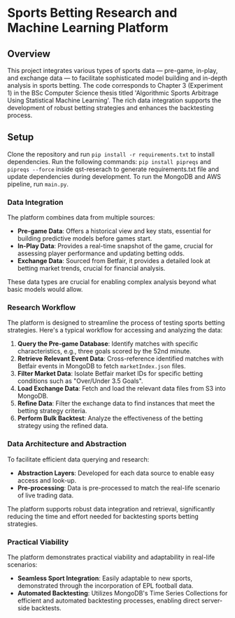 # Sports Betting Research and Machine Learning Platform

## Overview
This project integrates various types of sports data — pre-game, in-play, and exchange data — to facilitate sophisticated model building and in-depth analysis in sports betting. The code corresponds to Chapter 3 (Experiment 1) in the BSc Computer Science thesis titled 'Algorithmic Sports Arbitrage Using Statistical Machine Learning'. The rich data integration supports the development of robust betting strategies and enhances the backtesting process.

## Setup
Clone the repository and run `pip install -r requirements.txt` to install dependencies. Run the following commands: `pip install pipreqs` and `pipreqs --force` inside qst-reserach to generate requirements.txt file and update dependencies during development. To run the MongoDB and AWS pipeline, run `main.py`.

### Data Integration
The platform combines data from multiple sources:
- **Pre-game Data**: Offers a historical view and key stats, essential for building predictive models before games start.
- **In-Play Data**: Provides a real-time snapshot of the game, crucial for assessing player performance and updating betting odds.
- **Exchange Data**: Sourced from Betfair, it provides a detailed look at betting market trends, crucial for financial analysis.

These data types are crucial for enabling complex analysis beyond what basic models would allow.

### Research Workflow
The platform is designed to streamline the process of testing sports betting strategies. Here's a typical workflow for accessing and analyzing the data:

1. **Query the Pre-game Database**: Identify matches with specific characteristics, e.g., three goals scored by the 52nd minute.
2. **Retrieve Relevant Event Data**: Cross-reference identified matches with Betfair events in MongoDB to fetch `marketIndex.json` files.
3. **Filter Market Data**: Isolate Betfair market IDs for specific betting conditions such as "Over/Under 3.5 Goals".
4. **Load Exchange Data**: Fetch and load the relevant data files from S3 into MongoDB.
5. **Refine Data**: Filter the exchange data to find instances that meet the betting strategy criteria.
6. **Perform Bulk Backtest**: Analyze the effectiveness of the betting strategy using the refined data.

### Data Architecture and Abstraction
To facilitate efficient data querying and research:
- **Abstraction Layers**: Developed for each data source to enable easy access and look-up.
- **Pre-processing**: Data is pre-processed to match the real-life scenario of live trading data.

The platform supports robust data integration and retrieval, significantly reducing the time and effort needed for backtesting sports betting strategies.

### Practical Viability
The platform demonstrates practical viability and adaptability in real-life scenarios:
- **Seamless Sport Integration**: Easily adaptable to new sports, demonstrated through the incorporation of EPL football data.
- **Automated Backtesting**: Utilizes MongoDB's Time Series Collections for efficient and automated backtesting processes, enabling direct server-side backtests.
